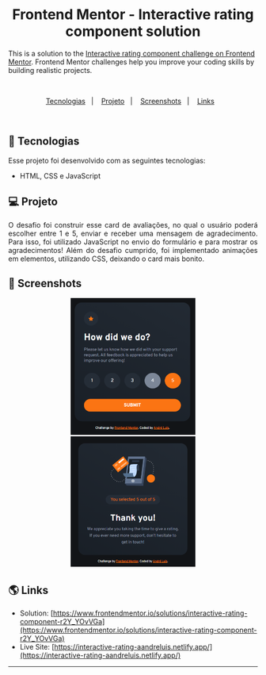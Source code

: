 <h1 align="center"> Frontend Mentor - Interactive rating component solution </h1>

This is a solution to the [Interactive rating component challenge on Frontend Mentor](https://www.frontendmentor.io/challenges/interactive-rating-component-koxpeBUmI). Frontend Mentor challenges help you improve your coding skills by building realistic projects.

<br>

<p align="center">
  <a href="#-tecnologias">Tecnologias</a>&nbsp;&nbsp;&nbsp;|&nbsp;&nbsp;&nbsp;
  <a href="#-projeto">Projeto</a>&nbsp;&nbsp;&nbsp;|&nbsp;&nbsp;&nbsp;
  <a href="#-screenshots">Screenshots</a>&nbsp;&nbsp;&nbsp;|&nbsp;&nbsp;&nbsp;
  <a href="#-links">Links</a>&nbsp;&nbsp;&nbsp;
</p>

<br>

## 🚀 Tecnologias

Esse projeto foi desenvolvido com as seguintes tecnologias:

- HTML, CSS e JavaScript

## 💻 Projeto

<p align="justify">O desafio foi construir esse card de avaliações, no qual o usuário poderá escolher entre 1 e 5, enviar e receber uma mensagem de agradecimento. Para isso, foi utilizado JavaScript no envio do formulário e para mostrar os agradecimentos! Além do desafio cumprido, foi implementado animações em elementos, utilizando CSS, deixando o card mais bonito.</p>

## 📸 Screenshots

<p align="center">
  <img alt="interactive-rating-home" src=".github/interactive-rating-01.png" width="50%">
  <img alt="interactive-rating-thank" src=".github/interactive-rating-02.png" width="50%">
  </p>

## 🌎 Links

- Solution: [https://www.frontendmentor.io/solutions/interactive-rating-component-r2Y_YOvVGa](https://www.frontendmentor.io/solutions/interactive-rating-component-r2Y_YOvVGa)
- Live Site: [https://interactive-rating-aandreluis.netlify.app/](https://interactive-rating-aandreluis.netlify.app/)

---

